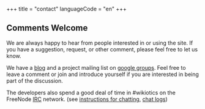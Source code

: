 +++
title = "contact"
languageCode = "en"
+++

## Comments Welcome

We are always happy to hear from people interested in or using the site.
If you have a suggestion, request, or other comment, please feel free to
let us know.

We have a [blog](http://blog.wikiotics.org) and a project mailing list
on [google groups](http://groups.google.com/group/wikiotics). Feel free
to leave a comment or join and introduce yourself if you are interested
in being part of the discussion.

The developers also spend a good deal of time in \#wikiotics on the
FreeNode [IRC](http://en.wikipedia.org/wiki/IRC) network. (see
[instructions for chatting](/en/instructions_for_chatting), [chat
logs](http://ductus.us/irc-logs/))
